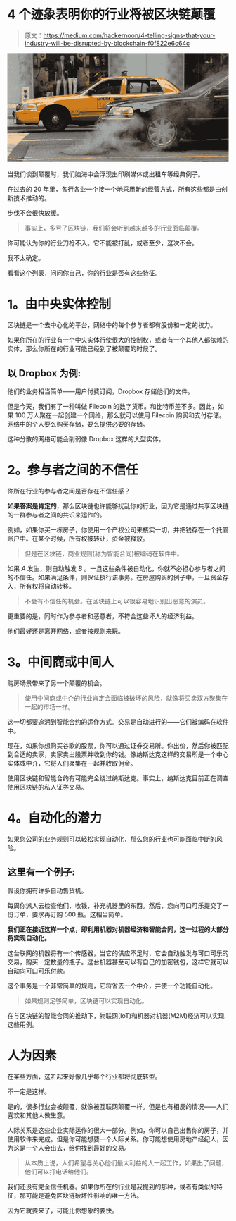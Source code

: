 # 4 个迹象表明你的行业将被区块链颠覆

> 原文：<https://medium.com/hackernoon/4-telling-signs-that-your-industry-will-be-disrupted-by-blockchain-f0f822e6c64c>

![](img/bbb7b19f7e376119250cf9724ca3103d.png)

当我们谈到颠覆时，我们脑海中会浮现出印刷媒体或出租车等经典例子。

在过去的 20 年里，各行各业一个接一个地采用新的经营方式，所有这些都是由创新技术推动的。

步伐不会很快放缓。

> 事实上，多亏了区块链，我们将会听到越来越多的行业面临颠覆。

你可能认为你的行业刀枪不入。它不能被打乱，或者至少，这次不会。

我不太确定。

看看这个列表，问问你自己，你的行业是否有这些特征。

# **1。由中央实体控制**

区块链是一个去中心化的平台，网络中的每个参与者都有股份和一定的权力。

如果你所在的行业有一个中央实体行使很大的控制权，或者有一个其他人都依赖的实体，那么你所在的行业可能已经到了被颠覆的时候了。

## 以 Dropbox 为例:

他们的业务相当简单——用户付费订阅，Dropbox 存储他们的文件。

但是今天，我们有了一种叫做 Filecoin 的数字货币。和比特币差不多。因此，如果 100 万人聚在一起创建一个网络，那么就可以使用 Filecoin 购买和支付存储。网络中的个人要么购买存储，要么提供必要的存储。

这种分散的网络可能会削弱像 Dropbox 这样的大型实体。

# **2。参与者之间的不信任**

你所在行业的参与者之间是否存在不信任感？

**如果答案是肯定的**，那么区块链也许能够扰乱你的行业，因为它是通过共享区块链的一群参与者之间的共识来运作的。

例如，如果你买一栋房子，你使用一个产权公司来核实一切，并把钱存在一个托管账户中。在某个时候，所有权被转让，资金被释放。

> 但是在区块链，商业规则(称为智能合同)被编码在软件中。

如果 *A* 发生，则自动触发 *B* 。一旦这些条件被自动化，你就不必担心参与者之间的不信任。如果满足条件，则保证执行该事务。在房屋购买的例子中，一旦资金存入，所有权将自动转移。

> 不会有不信任的机会。在区块链上可以很容易地识别出恶意的演员。

更重要的是，同时作为参与者和恶意者，不符合这些坏人的经济利益。

他们最好还是离开网络，或者按规则来玩。

# **3。中间商或中间人**

购房场景带来了另一个颠覆的机会。

> 使用中间商或中介的行业肯定会面临被破坏的风险，就像将买卖双方聚集在一起的市场一样。

这一切都要追溯到智能合约的运作方式。交易是自动进行的——它们被编码在软件中。

现在，如果你想购买谷歌的股票，你可以通过证券交易所。你出价，然后你被匹配到合适的卖家，卖家卖出股票并收到你的钱。像纳斯达克这样的交易所是一个中心实体或中介，它将人们聚集在一起并收取佣金。

使用区块链和智能合约有可能完全绕过纳斯达克。事实上，纳斯达克目前正在调查使用区块链的私人证券交易。

# **4。自动化的潜力**

如果您公司的业务规则可以轻松实现自动化，那么您的行业也可能面临中断的风险。

## 这里有一个例子:

假设你拥有许多自动售货机。

每周你派人去检查他们，收钱，补充机器里的东西。然后，您向可口可乐提交了一份订单，要求再订购 500 瓶。这相当简单。

**我们正在接近这样一个点，即利用机器对机器经济和智能合同，这一过程的大部分将实现自动化。**

这台联网的机器将有一个传感器，当它的供应不足时，它会自动触发与可口可乐的交易，购买一定数量的瓶子。这台机器甚至可以有自己的加密钱包，这样它就可以自动向可口可乐付款。

这个事务是一个非常简单的规则，它将省去一个中介，并使一个功能自动化。

> 如果规则足够简单，区块链可以实现自动化。

在与区块链的智能合同的推动下，物联网(IoT)和机器对机器(M2M)经济可以实现这些用例。

# **人为因素**

在某些方面，这听起来好像几乎每个行业都将彻底转型。

不一定是这样。

是的，很多行业会被颠覆，就像被互联网颠覆一样。但是也有相反的情况——人们喜欢和其他人做生意。

人际关系是这些企业实际运作的很大一部分。例如，你可以自己出售你的房子，并使用软件来完成。但是你可能想要一个人际关系。你可能想使用房地产经纪人，因为这是一个人会出去，给你找到最好的交易。

> 从本质上说，人们希望与关心他们最大利益的人一起工作，如果出了问题，他们可以打电话给他们。

我们还没有完全信任机器。如果你所在的行业是我提到的那种，或者有类似的特征，那可能是避免区块链破坏性影响的唯一方法。

因为它就要来了，可能比你想象的要快。